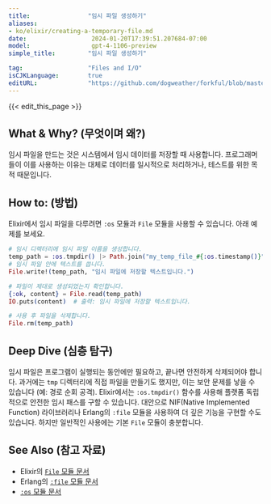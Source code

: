 ```yaml
---
title:                "임시 파일 생성하기"
aliases:
- ko/elixir/creating-a-temporary-file.md
date:                  2024-01-20T17:39:51.207684-07:00
model:                 gpt-4-1106-preview
simple_title:         "임시 파일 생성하기"

tag:                  "Files and I/O"
isCJKLanguage:        true
editURL:              "https://github.com/dogweather/forkful/blob/master/content/ko/elixir/creating-a-temporary-file.md"
---
```


{{< edit_this_page >}}

## What & Why? (무엇이며 왜?)
임시 파일을 만드는 것은 시스템에서 임시 데이터를 저장할 때 사용합니다. 프로그래머들이 이를 사용하는 이유는 대체로 데이터를 일시적으로 처리하거나, 테스트를 위한 목적 때문입니다.

## How to: (방법)
Elixir에서 임시 파일을 다루려면 `:os` 모듈과 `File` 모듈을 사용할 수 있습니다. 아래 예제를 보세요.

```elixir
# 임시 디렉터리에 임시 파일 이름을 생성합니다.
temp_path = :os.tmpdir() |> Path.join("my_temp_file_#{:os.timestamp()}")
# 임시 파일 안에 텍스트를 씁니다.
File.write!(temp_path, "임시 파일에 저장할 텍스트입니다.")

# 파일이 제대로 생성되었는지 확인합니다.
{:ok, content} = File.read(temp_path)
IO.puts(content)  # 출력: 임시 파일에 저장할 텍스트입니다.

# 사용 후 파일을 삭제합니다.
File.rm(temp_path)
```

## Deep Dive (심층 탐구)
임시 파일은 프로그램이 실행되는 동안에만 필요하고, 끝나면 안전하게 삭제되어야 합니다. 과거에는 `tmp` 디렉터리에 직접 파일을 만들기도 했지만, 이는 보안 문제를 낳을 수 있습니다 (예: 경로 순회 공격). Elixir에서는 `:os.tmpdir()` 함수를 사용해 플랫폼 독립적으로 안전한 임시 패스를 구할 수 있습니다. 대안으로 NIF(Native Implemented Function) 라이브러리나 Erlang의 `:file` 모듈을 사용하여 더 깊은 기능을 구현할 수도 있습니다. 하지만 일반적인 사용에는 기본 `File` 모듈이 충분합니다.

## See Also (참고 자료)
- Elixir의 [`File` 모듈 문서](https://hexdocs.pm/elixir/File.html)
- Erlang의 [`:file` 모듈 문서](http://erlang.org/doc/man/file.html)
- [`:os` 모듈 문서](http://erlang.org/doc/man/os.html)
